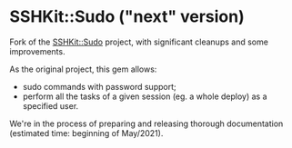 # SSHKit::Sudo ("next" version)

Fork of the [SSHKit::Sudo](https://github.com/kentaroi/sshkit-sudo.git) project, with significant cleanups and some improvements.

As the original project, this gem allows:

- sudo commands with password support;
- perform all the tasks of a given session (eg. a whole deploy) as a specified user.

We're in the process of preparing and releasing thorough documentation (estimated time: beginning of May/2021).
